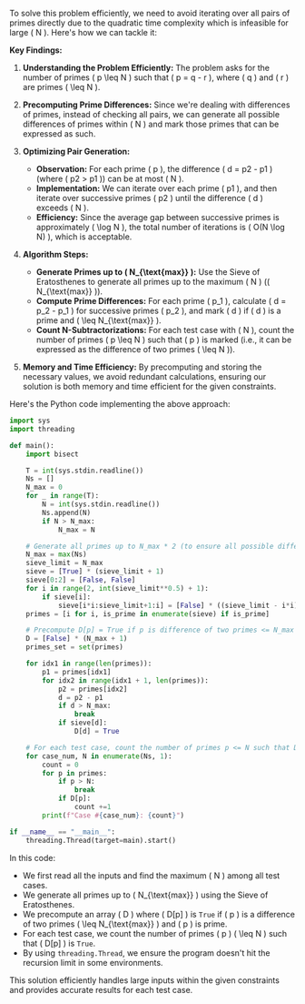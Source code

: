 To solve this problem efficiently, we need to avoid iterating over all pairs of primes directly due to the quadratic time complexity which is infeasible for large \( N \). Here's how we can tackle it:

**Key Findings:**

1. **Understanding the Problem Efficiently:** The problem asks for the number of primes \( p \leq N \) such that \( p = q - r \), where \( q \) and \( r \) are primes \( \leq N \).

2. **Precomputing Prime Differences:** Since we're dealing with differences of primes, instead of checking all pairs, we can generate all possible differences of primes within \( N \) and mark those primes that can be expressed as such.

3. **Optimizing Pair Generation:**
   - **Observation:** For each prime \( p \), the difference \( d = p2 - p1 \) (where \( p2 > p1 \)) can be at most \( N \).
   - **Implementation:** We can iterate over each prime \( p1 \), and then iterate over successive primes \( p2 \) until the difference \( d \) exceeds \( N \).
   - **Efficiency:** Since the average gap between successive primes is approximately \( \log N \), the total number of iterations is \( O(N \log N) \), which is acceptable.

4. **Algorithm Steps:**
   - **Generate Primes up to \( N_{\text{max}} \):** Use the Sieve of Eratosthenes to generate all primes up to the maximum \( N \) (\( N_{\text{max}} \)).
   - **Compute Prime Differences:** For each prime \( p_1 \), calculate \( d = p_2 - p_1 \) for successive primes \( p_2 \), and mark \( d \) if \( d \) is a prime and \( \leq N_{\text{max}} \).
   - **Count N-Subtractorizations:** For each test case with \( N \), count the number of primes \( p \leq N \) such that \( p \) is marked (i.e., it can be expressed as the difference of two primes \( \leq N \)).

5. **Memory and Time Efficiency:** By precomputing and storing the necessary values, we avoid redundant calculations, ensuring our solution is both memory and time efficient for the given constraints.

Here's the Python code implementing the above approach:

```python
import sys
import threading

def main():
    import bisect

    T = int(sys.stdin.readline())
    Ns = []
    N_max = 0
    for _ in range(T):
        N = int(sys.stdin.readline())
        Ns.append(N)
        if N > N_max:
            N_max = N

    # Generate all primes up to N_max * 2 (to ensure all possible differences)
    N_max = max(Ns)
    sieve_limit = N_max
    sieve = [True] * (sieve_limit + 1)
    sieve[0:2] = [False, False]
    for i in range(2, int(sieve_limit**0.5) + 1):
        if sieve[i]:
            sieve[i*i:sieve_limit+1:i] = [False] * ((sieve_limit - i*i)//i + 1)
    primes = [i for i, is_prime in enumerate(sieve) if is_prime]

    # Precompute D[p] = True if p is difference of two primes <= N_max
    D = [False] * (N_max + 1)
    primes_set = set(primes)

    for idx1 in range(len(primes)):
        p1 = primes[idx1]
        for idx2 in range(idx1 + 1, len(primes)):
            p2 = primes[idx2]
            d = p2 - p1
            if d > N_max:
                break
            if sieve[d]:
                D[d] = True

    # For each test case, count the number of primes p <= N such that D[p] and p is prime
    for case_num, N in enumerate(Ns, 1):
        count = 0
        for p in primes:
            if p > N:
                break
            if D[p]:
                count +=1
        print(f"Case #{case_num}: {count}")

if __name__ == "__main__":
    threading.Thread(target=main).start()
```

In this code:

- We first read all the inputs and find the maximum \( N \) among all test cases.
- We generate all primes up to \( N_{\text{max}} \) using the Sieve of Eratosthenes.
- We precompute an array \( D \) where \( D[p] \) is `True` if \( p \) is a difference of two primes \( \leq N_{\text{max}} \) and \( p \) is prime.
- For each test case, we count the number of primes \( p \) \( \leq N \) such that \( D[p] \) is `True`.
- By using `threading.Thread`, we ensure the program doesn't hit the recursion limit in some environments.

This solution efficiently handles large inputs within the given constraints and provides accurate results for each test case.